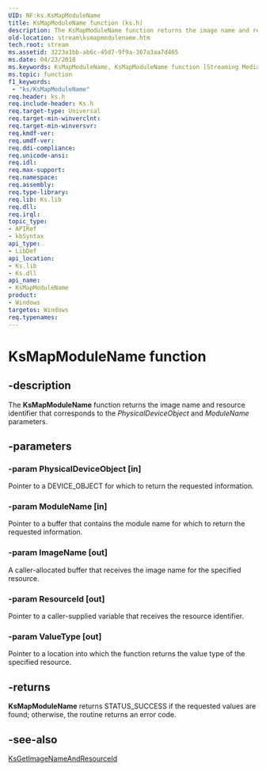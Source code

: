 ```yaml
---
UID: NF:ks.KsMapModuleName
title: KsMapModuleName function (ks.h)
description: The KsMapModuleName function returns the image name and resource identifier that corresponds to the PhysicalDeviceObject and ModuleName parameters.
old-location: stream\ksmapmodulename.htm
tech.root: stream
ms.assetid: 3223a1bb-ab6c-45d7-9f9a-367a3aa7d465
ms.date: 04/23/2018
ms.keywords: KsMapModuleName, KsMapModuleName function [Streaming Media Devices], ks/KsMapModuleName, ksfunc_76aec7fa-5e31-46d7-b94d-d7bccac7c3cd.xml, stream.ksmapmodulename
ms.topic: function
f1_keywords:
 - "ks/KsMapModuleName"
req.header: ks.h
req.include-header: Ks.h
req.target-type: Universal
req.target-min-winverclnt: 
req.target-min-winversvr: 
req.kmdf-ver: 
req.umdf-ver: 
req.ddi-compliance: 
req.unicode-ansi: 
req.idl: 
req.max-support: 
req.namespace: 
req.assembly: 
req.type-library: 
req.lib: Ks.lib
req.dll: 
req.irql: 
topic_type:
- APIRef
- kbSyntax
api_type:
- LibDef
api_location:
- Ks.lib
- Ks.dll
api_name:
- KsMapModuleName
product:
- Windows
targetos: Windows
req.typenames: 
---
```


# KsMapModuleName function


## -description


The <b>KsMapModuleName</b> function returns the image name and resource identifier that corresponds to the <i>PhysicalDeviceObject </i>and<i> ModuleName </i>parameters. 


## -parameters




### -param PhysicalDeviceObject [in]

Pointer to a DEVICE_OBJECT for which to return the requested information.


### -param ModuleName [in]

Pointer to a buffer that contains the module name for which to return the requested information.


### -param ImageName [out]

A caller-allocated buffer that receives the image name for the specified resource.


### -param ResourceId [out]

Pointer to a caller-supplied variable that receives the resource identifier.


### -param ValueType [out]

Pointer to a location into which the function returns the value type of the specified resource.


## -returns



<b>KsMapModuleName</b> returns STATUS_SUCCESS if the requested values are found; otherwise, the routine returns an error code.




## -see-also




<a href="https://docs.microsoft.com/windows-hardware/drivers/ddi/ks/nf-ks-ksgetimagenameandresourceid">KsGetImageNameAndResourceId</a>
 

 

